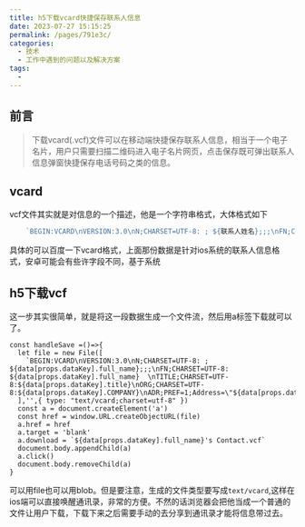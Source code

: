 ```yaml
---
title: h5下载vcard快捷保存联系人信息
date: 2023-07-27 15:15:25
permalink: /pages/791e3c/
categories:
  - 技术
  - 工作中遇到的问题以及解决方案
tags:
  - 
---
```


## 前言
>下载vcard(.vcf)文件可以在移动端快捷保存联系人信息，相当于一个电子名片，用户只需要扫描二维码进入电子名片网页，点击保存既可弹出联系人信息弹窗快捷保存电话号码之类的信息。

## vcard
vcf文件其实就是对信息的一个描述，他是一个字符串格式，大体格式如下
```js
    `BEGIN:VCARD\nVERSION:3.0\nN;CHARSET=UTF-8: ; ${联系人姓名};;;\nFN;CHARSET=UTF-8: ${联系人姓名}  \nTITLE;CHARSET=UTF-8:${联系人职位，标签等}\nORG;CHARSET=UTF-8:${联系人公司名称}\nADR;PREF=1;Address=\"${联系人地址}\":;;${联系人地址}\nTEL;TYPE=mobile:${联系人手机号}\nTEL;TYPE=work:${联系人工作号码}\nEMAIL;Email:${联系人邮箱地址}\nURL;TYPE=profile:${联系人个人网址}\nURL;TYPE=work:${联系人公司网址}\nEND:VCARD`
```
具体的可以百度一下vcard格式，上面那份数据是针对ios系统的联系人信息格式，安卓可能会有些许字段不同，基于系统

## h5下载vcf
这一步其实很简单，就是将这一段数据生成一个文件流，然后用a标签下载就可以了。
```vue
const handleSave =()=>{
  let file = new File([
    `BEGIN:VCARD\nVERSION:3.0\nN;CHARSET=UTF-8: ; ${data[props.dataKey].full_name};;;\nFN;CHARSET=UTF-8: ${data[props.dataKey].full_name}  \nTITLE;CHARSET=UTF-8:${data[props.dataKey].title}\nORG;CHARSET=UTF-8:${data[props.dataKey].COMPANY}\nADR;PREF=1;Address=\"${data[props.dataKey].ADDRESS}\":;;${data[props.dataKey].ADDRESS}\nTEL;TYPE=mobile:${data[props.dataKey].mobile}\nTEL;TYPE=work:${data[props.dataKey].workTel}\nEMAIL;Email:${data[props.dataKey].email}\nURL;TYPE=profile:${window.location.href}\nURL;TYPE=work:${data[props.dataKey].WEBSITE}\nEND:VCARD`
  ],'',{ type: "text/vcard;charset=utf-8" })
  const a = document.createElement('a')
  const href = window.URL.createObjectURL(file)
  a.href = href
  a.target = 'blank'
  a.download = `${data[props.dataKey].full_name}'s Contact.vcf`
  document.body.appendChild(a)
  a.click()
  document.body.removeChild(a)
}
```
可以用file也可以用blob。但是要注意，生成的文件类型要写成```text/vcard```,这样在ios端可以直接唤醒通讯录，非常的方便。不然的话浏览器会把他当成一个普通的文件让用户下载，下载下来之后需要手动的去分享到通讯录才能将信息带过去。
